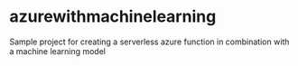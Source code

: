 # azurewithmachinelearning
Sample project for creating a serverless azure function in combination with a machine learning model
